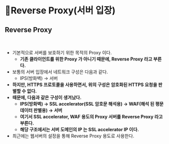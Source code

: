 # Reverse Proxy(서버 입장)

## Reverse Proxy

<figure><img src="../../../../../.gitbook/assets/스크린샷 2024-01-13 15.45.20.png" alt=""><figcaption></figcaption></figure>

* 기본적으로 서버를 보호하기 위한 목적의 Proxy 이다.&#x20;
  * **기존 클라이언트를 위한 Proxy 가 아니기 때문에, Reverse Proxy 라고 부른다.**&#x20;
* 보통의 서버 입장에서 네트워크 구성은 다음과 같다.&#x20;
  * IPS(방화벽) -> 서버&#x20;
* **하지만, HTTPS 프로토콜을 사용하면서, 위의 구성은 암호화된 HTTPS 요청을 판별할 수 없다.**&#x20;
* **때문에, 다음과 같은 구성이 생겨났다.**&#x20;
  * **IPS(방화벽) -> SSL accelerator(SSL 암호문 해석용) -> WAF(해석 된 평문 데이터 판별용) -> 서버**&#x20;
  * **여기서 SSL accelerator, WAF 용도의 Proxy 서버를 Reverse Proxy 라고 부른다.**
  * **해당 구조에서는 서버 도메인의 IP 는  SSL accelerator IP 이다.**&#x20;
* 최근에는 웹서버의 설정을 통해 Reverse Proxy 용도로 사용한다.&#x20;
